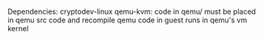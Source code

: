 Dependencies:
    cryptodev-linux
    qemu-kvm: code in qemu/ must be placed in qemu src code and recompile qemu
    code in guest runs in qemu's vm kernel
